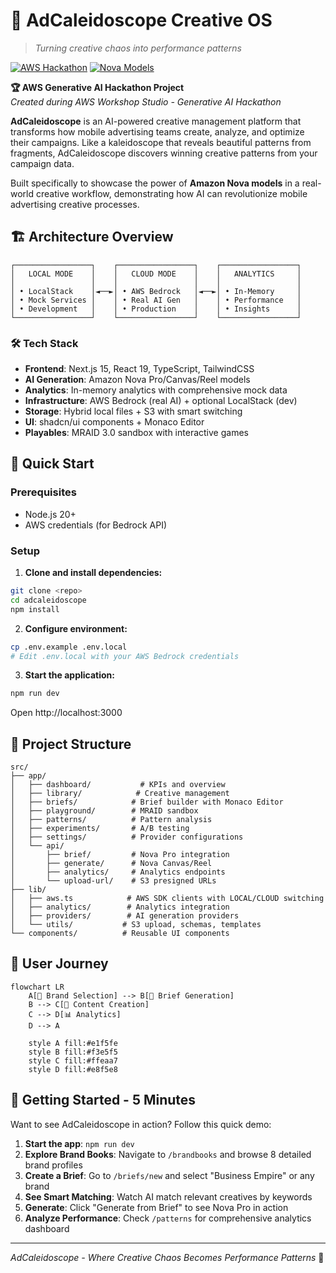 # 🎨 AdCaleidoscope Creative OS

> *Turning creative chaos into performance patterns*

[![AWS Hackathon](https://img.shields.io/badge/AWS-Generative%20AI%20Hackathon-FF9900?style=for-the-badge&logo=amazon-aws&logoColor=white)](https://aws.amazon.com/bedrock/)
[![Nova Models](https://img.shields.io/badge/Amazon-Nova%20Models-232F3E?style=for-the-badge&logo=amazon&logoColor=white)](https://aws.amazon.com/bedrock/nova/)

**🏆 AWS Generative AI Hackathon Project**  
*Created during AWS Workshop Studio - Generative AI Hackathon*

**AdCaleidoscope** is an AI-powered creative management platform that transforms how mobile advertising teams create, analyze, and optimize their campaigns. Like a kaleidoscope that reveals beautiful patterns from fragments, AdCaleidoscope discovers winning creative patterns from your campaign data.

Built specifically to showcase the power of **Amazon Nova models** in a real-world creative workflow, demonstrating how AI can revolutionize mobile advertising creative processes.


## 🏗️ Architecture Overview

```
┌─────────────────┐    ┌─────────────────┐    ┌─────────────────┐
│   LOCAL MODE    │    │   CLOUD MODE    │    │   ANALYTICS     │
│                 │    │                 │    │                 │
│ • LocalStack    │◄──►│ • AWS Bedrock   │◄──►│ • In-Memory     │
│ • Mock Services │    │ • Real AI Gen   │    │ • Performance   │
│ • Development   │    │ • Production    │    │ • Insights      │
└─────────────────┘    └─────────────────┘    └─────────────────┘
```

### 🛠️ Tech Stack
- **Frontend**: Next.js 15, React 19, TypeScript, TailwindCSS
- **AI Generation**: Amazon Nova Pro/Canvas/Reel models
- **Analytics**: In-memory analytics with comprehensive mock data  
- **Infrastructure**: AWS Bedrock (real AI) + optional LocalStack (dev)
- **Storage**: Hybrid local files + S3 with smart switching
- **UI**: shadcn/ui components + Monaco Editor
- **Playables**: MRAID 3.0 sandbox with interactive games


## 🚀 Quick Start

### Prerequisites
- Node.js 20+
- AWS credentials (for Bedrock API)

### Setup

1. **Clone and install dependencies:**
```bash
git clone <repo>
cd adcaleidoscope
npm install
```

2. **Configure environment:**
```bash
cp .env.example .env.local
# Edit .env.local with your AWS Bedrock credentials
```

3. **Start the application:**
```bash
npm run dev
```

Open http://localhost:3000



## 📁 Project Structure

```
src/
├── app/
│   ├── dashboard/           # KPIs and overview
│   ├── library/            # Creative management
│   ├── briefs/            # Brief builder with Monaco Editor
│   ├── playground/        # MRAID sandbox
│   ├── patterns/          # Pattern analysis
│   ├── experiments/       # A/B testing
│   ├── settings/          # Provider configurations
│   └── api/
│       ├── brief/         # Nova Pro integration
│       ├── generate/      # Nova Canvas/Reel
│       ├── analytics/     # Analytics endpoints
│       └── upload-url/    # S3 presigned URLs
├── lib/
│   ├── aws.ts            # AWS SDK clients with LOCAL/CLOUD switching
│   ├── analytics/        # Analytics integration
│   ├── providers/        # AI generation providers
│   └── utils/           # S3 upload, schemas, templates
└── components/          # Reusable UI components
```


## 🎯 User Journey

```mermaid
flowchart LR
    A[🏢 Brand Selection] --> B[📝 Brief Generation]
    B --> C[🎨 Content Creation]
    C --> D[📊 Analytics]
    D --> A
    
    style A fill:#e1f5fe
    style B fill:#f3e5f5
    style C fill:#ffeaa7
    style D fill:#e8f5e8
```



## 🚀 **Getting Started - 5 Minutes**

Want to see AdCaleidoscope in action? Follow this quick demo:

1. **Start the app**: `npm run dev`
2. **Explore Brand Books**: Navigate to `/brandbooks` and browse 8 detailed brand profiles
3. **Create a Brief**: Go to `/briefs/new` and select "Business Empire" or any brand
4. **See Smart Matching**: Watch AI match relevant creatives by keywords
5. **Generate**: Click "Generate from Brief" to see Nova Pro in action
6. **Analyze Performance**: Check `/patterns` for comprehensive analytics dashboard




---

*AdCaleidoscope - Where Creative Chaos Becomes Performance Patterns* 🎨
